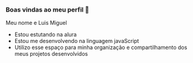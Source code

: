 ### Boas vindas ao meu perfil  💙

Meu nome e Luis Miguel

- Estou estutando na alura 
- Estou me desenvolvendo na linguagem javaScript
- Utilizo esse espaço para minha organização e compartilhamento dos meus projetos desenvolvidos

###
